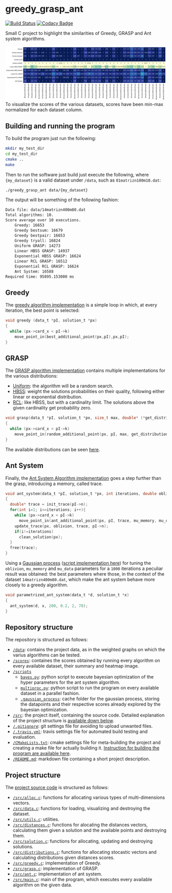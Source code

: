 # greedy_grasp_ant
[![Build Status](https://travis-ci.org/LucaCappelletti94/greedy_grasp_ant.svg?branch=master)](https://travis-ci.org/LucaCappelletti94/greedy_grasp_ant) [![Codacy Badge](https://api.codacy.com/project/badge/Grade/3cdaec8507ce46cd961b2885d2ef9d06)](https://www.codacy.com/app/LucaCappelletti94/greedy_grasp_ant?utm_source=github.com&amp;utm_medium=referral&amp;utm_content=LucaCappelletti94/greedy_grasp_ant&amp;utm_campaign=Badge_Grade)

Small C project to highlight the similarities of Greedy, GRASP and Ant system algorithms.

![Normalized min max scores](https://github.com/LucaCappelletti94/greedy_grasp_ant/blob/master/scores/scores.png?raw=true)
To visualize the scores of the various datasets, scores have been min-max normalized for each dataset column.

## Building and running the program
To build the program just run the following:

```bash
mkdir my_test_dir
cd my_test_dir
cmake ..
make
```
Then to run the software just build just execute the following, where `{my_dataset}` is a valid dataset under `/data`, such as `01matrizn100m10.dat`:
```bash
./greedy_grasp_ant data/{my_dataset}
```

The output will be something of the following fashion:

```plain
Data file: data/14matrizn400m80.dat
Total algorithms: 10.
Score average over 10 executions.
	Greedy: 16653
	Greedy bestsum: 16679
	Greedy bestpair: 16653
	Greedy tryall: 16824
	Uniform GRASP: 14273
	Linear HBSS GRASP: 14937
	Exponential HBSS GRASP: 16624
	Linear RCL GRASP: 16512
	Exponential RCL GRASP: 16624
	Ant System: 16588
Required time: 95895.153000 ms
```

## Greedy
The [greedy algorithm implementation](https://github.com/LucaCappelletti94/greedy_grasp_ant/blob/master/src/greedy.c) is a simple loop in which, at every iteration, the best point is selected:

```c
void greedy (data_t *pI, solution_t *px)
{
  while (px->card_x < pI->k)
    move_point_in(best_additional_point(px,pI),px,pI);
}
```

## GRASP
The [GRASP algorithm implementation](https://github.com/LucaCappelletti94/greedy_grasp_ant/blob/master/src/greedy.c) contains multiple implementations for the various distributions:

-   [Uniform](https://github.com/LucaCappelletti94/greedy_grasp_ant/blob/53df14aa325d75fd5270075b2880834c8a6c5901/src/distributions.c#L16-L23): the algorithm will be a random search.
-   [HBSS](https://github.com/LucaCappelletti94/greedy_grasp_ant/blob/53df14aa325d75fd5270075b2880834c8a6c5901/src/distributions.c#L35-L43): weight the solutions probabilities on their quality, following either linear or exponential distribution.
-   [RCL](https://github.com/LucaCappelletti94/greedy_grasp_ant/blob/53df14aa325d75fd5270075b2880834c8a6c5901/src/distributions.c#L56-L64): like HBSS, but with a cardinality limit. The solutions above the given cardinality get probability zero.

```c
void grasp(data_t *pI, solution_t *px, size_t max, double* (*get_distribution)(int**, size_t, size_t))
{
  while (px->card_x < pI->k)
    move_point_in(random_additional_point(px, pI, max, get_distribution),px,pI);
}
```

The available distributions can be seen [here](https://github.com/LucaCappelletti94/greedy_grasp_ant/blob/master/src/distributions.c).

## Ant System
Finally, the [Ant System Algorithm implementation](https://github.com/LucaCappelletti94/greedy_grasp_ant/blob/master/src/ant.c) goes a step further than the grasp, introducing a memory, called trace.

```c
void ant_system(data_t *pI, solution_t *px, int iterations, double oblivion, double mu_memory, double mu_data)
{
  double* trace = init_trace(pI->n);
  for(int i=1; i<=iterations; i++){
    while (px->card_x < pI->k)
      move_point_in(ant_additional_point(px, pI, trace, mu_memory, mu_data), px, pI);
    update_trace(px, oblivion, trace, pI->n);
    if(i!=iterations)
      clean_solution(px);
  }
  free(trace);
}
```

Using a [Gaussian process](https://github.com/LucaCappelletti94/gaussian_process) ([script implementation here](https://github.com/LucaCappelletti94/greedy_grasp_ant/blob/master/scripts/bayes.py)) for tuning the `oblivion`, `mu_memory` and `mu_data` parameters for a `1000` iterations a peculiar result was obtained: the best parameters where those, in the context of the dataset `14matrizn400m80.dat`, which make the ant system behave more closely to a greedy algorithm.

```c
void parametrized_ant_system(data_t *d, solution_t *x)
{
  ant_system(d, x, 200, 0.2, 2, 78);
}
```

## Repository structure
The repository is structured as follows:

-   [`/data`](https://github.com/LucaCappelletti94/greedy_grasp_ant/tree/master/data): contains the project data, as in the weighted graphs on which the varius algorithms can be tested.
-   [`/scores`](https://github.com/LucaCappelletti94/greedy_grasp_ant/tree/master/scores): containes the scores obtained by running every algorithm on every available dataset, their summary and heatmap image.
-   [`/scripts`](https://github.com/LucaCappelletti94/greedy_grasp_ant/tree/master/scripts)
	-   [`bayes.py`](https://github.com/LucaCappelletti94/greedy_grasp_ant/blob/master/scripts/bayes.py): python script to execute bayesian optimization of the hyper parameters for the ant system algorithm.
	-   [`multiproc.py`](https://github.com/LucaCappelletti94/greedy_grasp_ant/blob/master/scripts/multiproc.py): python script to run the program on every available dataset in a parallel fashion.
	-   [`.gaussian_process`](https://github.com/LucaCappelletti94/greedy_grasp_ant/tree/master/scripts/.gaussian_process): cache folder for the gaussian process, storing the datapoints and their respective scores already explored by the bayesian optimization.
-   [`/src`](https://github.com/LucaCappelletti94/greedy_grasp_ant/tree/master/src): the project itself, containing the source code. Detailed explanation of the project structure is [available down below](https://github.com/LucaCappelletti94/greedy_grasp_ant#project-structure).
-   [`/.gitignore`](https://github.com/LucaCappelletti94/greedy_grasp_ant/blob/master/.gitignore): git settings file for avoiding to upload unwanted files.
-   [`/.travis.yml`](https://github.com/LucaCappelletti94/greedy_grasp_ant/blob/master/.travis.yml): travis settings file for automated build testing and evaluation.
-   [`/CMakeLists.txt`](https://github.com/LucaCappelletti94/greedy_grasp_ant/blob/master/CMakeLists.txt): cmake settings file for meta-building the project and creating a make file for actually building it. [Instruction for building the program are available here](https://github.com/LucaCappelletti94/greedy_grasp_ant#building-and-running-the-program).
-   [`/README.md`](https://github.com/LucaCappelletti94/greedy_grasp_ant/blob/master/README.md): markdown file containing a short project description.

## Project structure
The [project source code](https://github.com/LucaCappelletti94/greedy_grasp_ant) is structured as follows:

-   [`/src/alloc.c`](https://github.com/LucaCappelletti94/greedy_grasp_ant/blob/master/src/alloc.c): functions for allocating various types of multi-dimensions vectors.
-   [`/src/data.c`](https://github.com/LucaCappelletti94/greedy_grasp_ant/blob/master/src/data.c): functions for loading, visualizing and destroying the dataset.
-   [`/src/utils.c`](https://github.com/LucaCappelletti94/greedy_grasp_ant/blob/master/src/utils.c): utilities.
-   [`/src/distances.c`](https://github.com/LucaCappelletti94/greedy_grasp_ant/blob/master/src/distances.c): functions for alocating the distances vectors, calculating them given a solution and the available points and destroying them.
-   [`/src/solution.c`](https://github.com/LucaCappelletti94/greedy_grasp_ant/blob/master/src/solution.c): functions for allocating, updating and destroying solutions.
-   [`/src/distributions.c`](https://github.com/LucaCappelletti94/greedy_grasp_ant/blob/master/src/distributions.c): functions for allocating stocastic vectors and calculating distributions given distances scores.
-   [`/src/greedy.c`](https://github.com/LucaCappelletti94/greedy_grasp_ant/blob/master/src/greedy.c): implementation of Greedy.
-   [`/src/grasp.c`](https://github.com/LucaCappelletti94/greedy_grasp_ant/blob/master/src/grasp.c): implementation of GRASP.
-   [`/src/ant.c`](https://github.com/LucaCappelletti94/greedy_grasp_ant/blob/master/src/ant.c): implementation of ant system.
-   [`/src/main.c`](https://github.com/LucaCappelletti94/greedy_grasp_ant/blob/master/src/main.c): main of the program, which executes every available algorithm on the given data.
